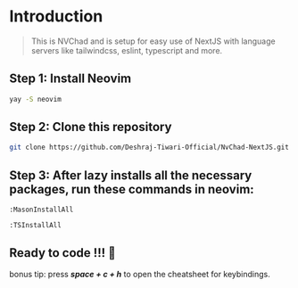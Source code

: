 # Introduction

> This is NVChad and is setup for easy use of NextJS with language servers like tailwindcss, eslint, typescript and more.

## Step 1: Install Neovim

```bash
yay -S neovim
```

## Step 2: Clone this repository

```bash
git clone https://github.com/Deshraj-Tiwari-Official/NvChad-NextJS.git ~/.config/nvim && nvim
```

## Step 3: After lazy installs all the necessary packages, run these commands in neovim:

```vim
:MasonInstallAll
```

```vim
:TSInstallAll
```

## Ready to code !!! 🎊

bonus tip: press <i><b>space + c + h</b></i> to open the cheatsheet for keybindings.
